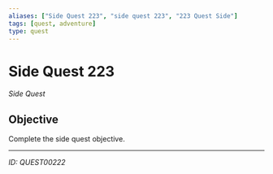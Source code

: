 ```yaml
---
aliases: ["Side Quest 223", "side quest 223", "223 Quest Side"]
tags: [quest, adventure]
type: quest
---
```


# Side Quest 223

*Side Quest*

## Objective
Complete the side quest objective.

---
*ID: QUEST00222*